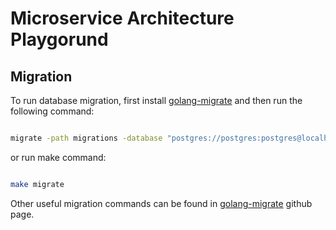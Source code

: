 # Microservice Architecture Playgorund

## Migration

To run database migration, first install [golang-migrate](https://github.com/golang-migrate/migrate) and then run the following command:

```bash

migrate -path migrations -database "postgres://postgres:postgres@localhost:5432/postgres?sslmode=disable" up

```

or run make command:

```bash

make migrate

```

Other useful migration commands can be found in [golang-migrate](https://github.com/golang-migrate/migrate) github page.